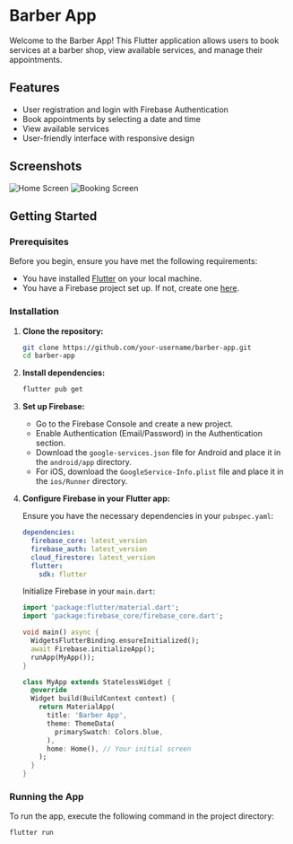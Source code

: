 # Barber App

Welcome to the Barber App! This Flutter application allows users to book services at a barber shop, view available services, and manage their appointments.

## Features

- User registration and login with Firebase Authentication
- Book appointments by selecting a date and time
- View available services
- User-friendly interface with responsive design

## Screenshots

![Home Screen](screenshots/home_screen.png)
![Booking Screen](screenshots/booking_screen.png)

## Getting Started

### Prerequisites

Before you begin, ensure you have met the following requirements:

- You have installed [Flutter](https://flutter.dev/docs/get-started/install) on your local machine.
- You have a Firebase project set up. If not, create one [here](https://console.firebase.google.com/).

### Installation

1. **Clone the repository:**
    ```sh
    git clone https://github.com/your-username/barber-app.git
    cd barber-app
    ```

2. **Install dependencies:**
    ```sh
    flutter pub get
    ```

3. **Set up Firebase:**

    - Go to the Firebase Console and create a new project.
    - Enable Authentication (Email/Password) in the Authentication section.
    - Download the `google-services.json` file for Android and place it in the `android/app` directory.
    - For iOS, download the `GoogleService-Info.plist` file and place it in the `ios/Runner` directory. 

4. **Configure Firebase in your Flutter app:**

    Ensure you have the necessary dependencies in your `pubspec.yaml`:
    ```yaml
    dependencies:
      firebase_core: latest_version
      firebase_auth: latest_version
      cloud_firestore: latest_version
      flutter:
        sdk: flutter
    ```

    Initialize Firebase in your `main.dart`:
    ```dart
    import 'package:flutter/material.dart';
    import 'package:firebase_core/firebase_core.dart';

    void main() async {
      WidgetsFlutterBinding.ensureInitialized();
      await Firebase.initializeApp();
      runApp(MyApp());
    }

    class MyApp extends StatelessWidget {
      @override
      Widget build(BuildContext context) {
        return MaterialApp(
          title: 'Barber App',
          theme: ThemeData(
            primarySwatch: Colors.blue,
          ),
          home: Home(), // Your initial screen
        );
      }
    }
    ```

### Running the App

To run the app, execute the following command in the project directory:

```sh
flutter run
